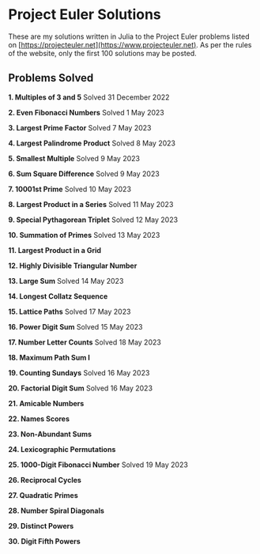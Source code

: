 # Project Euler Solutions

These are my solutions written in Julia to the Project Euler problems listed on [https://projecteuler.net](https://www.projecteuler.net). As per the rules of the website, only the first 100 solutions may be posted. 

## Problems Solved

 **1. Multiples of 3 and 5** Solved 31 December 2022
 
 **2. Even Fibonacci Numbers** Solved 1 May 2023
 
 **3. Largest Prime Factor** Solved 7 May 2023
 
 **4. Largest Palindrome Product** Solved 8 May 2023
 
 **5. Smallest Multiple** Solved 9 May 2023
 
 **6. Sum Square Difference** Solved 9 May 2023
 
 **7. 10001st Prime** Solved 10 May 2023
 
 **8. Largest Product in a Series** Solved 11 May 2023
 
 **9. Special Pythagorean Triplet** Solved 12 May 2023
 
 **10. Summation of Primes** Solved 13 May 2023
 
 **11. Largest Product in a Grid**
 
 **12. Highly Divisible Triangular Number**
 
 **13. Large Sum** Solved 14 May 2023
 
 **14. Longest Collatz Sequence**
 
 **15. Lattice Paths** Solved 17 May 2023
 
 **16. Power Digit Sum** Solved 15 May 2023
 
 **17. Number Letter Counts** Solved 18 May 2023
 
 **18. Maximum Path Sum I**
 
 **19. Counting Sundays** Solved 16 May 2023
 
 **20. Factorial Digit Sum** Solved 16 May 2023
 
 **21. Amicable Numbers**
 
 **22. Names Scores**
 
 **23. Non-Abundant Sums**
 
 **24. Lexicographic Permutations**
 
 **25. 1000-Digit Fibonacci Number** Solved 19 May 2023
 
 **26. Reciprocal Cycles**
 
 **27. Quadratic Primes**
 
 **28. Number Spiral Diagonals**
 
 **29. Distinct Powers**
 
 **30. Digit Fifth Powers**
